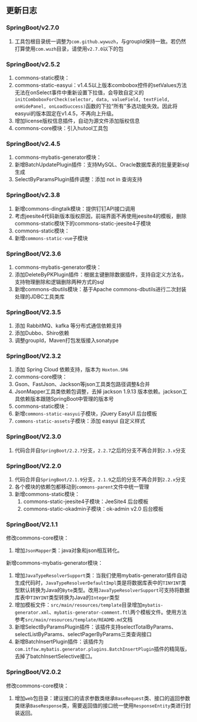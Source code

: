 ## 更新日志
### SpringBoot/v2.7.0
1. 工具包根目录统一调整为`com.github.wywuzh`，与groupId保持一致。若仍然打算使用`com.wuzh`目录，请使用`v2.7.0`以下的包


### SpringBoot/v2.5.2
1. commons-static模块：
  1. commons-static-easyui：v1.4.5以上版本combobox控件的setValues方法无法在onSelect事件中重新设置下拉值，会导致自定义的`initComboboxForCheck(selector, data, valueField, textField, onHidePanel, onLoadSuccess)`函数的下拉“所有”多选功能失效。因此将easyui的版本固定在v1.4.5，不再向上升级。
2. 增加license版权信息插件，自动为源文件添加版权信息
3. commons-core模块：引入hutool工具包


### SpringBoot/v2.4.5
1. commons-mybatis-generator模块：
  1. 新增BatchUpdatePlugin插件：支持MySQL、Oracle数据库表的批量更新sql生成
  2. SelectByParamsPlugin插件调整：添加 not in 查询支持


### SpringBoot/v2.3.8
1. 新增commons-dingtalk模块：提供钉钉API接口调用
2. 考虑jeesite4代码新版本版权原因，前端界面不再使用jeesite4的模板，删除commons-static模块下的commons-static-jeesite4子模块
3. commons-static模块：
  1. 新增`commons-static-vue`子模块


### SpringBoot/V2.3.6
1. commons-mybatis-generator模块：
  1. 添加DeleteByPKPlugin插件：根据主键删除数据插件，支持自定义方法名，支持物理删除和逻辑删除两种方式的sql
2. 新增commons-dbutils模块：基于Apache commons-dbutils进行二次封装处理的JDBC工具类库


### SpringBoot/V2.3.5
1. 添加 RabbitMQ、kafka 等分布式通信依赖支持
2. 添加Dubbo、Shiro依赖
3. 调整groupId，Maven打包发版接入sonatype


### SpringBoot/V2.3.2
1. 添加 Spring Cloud 依赖支持，版本为 `Hoxton.SR6`
2. commons-core模块：
  1. Gson、FastJson、Jackson等json工具类包路径调整&合并
  2. JsonMapper工具类依赖包调整，去掉 jackson 1.9.13 版本依赖。jackson工具依赖版本跟随SpringBoot中管理的版本号
3. commons-static模块：
  1. 新增`commons-static-easyui`子模块，jQuery EasyUI 后台模板
  2. `commons-static-assets`子模块：添加 easyui 自定义样式


### SpringBoot/V2.3.0
1. 代码合并自`SpringBoot/2.2.7`分支，`2.2.7`之后的分支不再合并到`2.3.x`分支


### SpringBoot/V2.2.0
1. 代码合并自`SpringBoot/2.1.9`分支，`2.1.9`之后的分支不再合并到`2.2.x`分支
2. 各个模块的依赖包都移动到`commons-parent`文件中统一管理
3. 新增commons-static模块：
    1. commons-static-jeesite4子模块：JeeSite4 后台模板
    2. commons-static-okadmin子模块：ok-admin v2.0 后台模板


### SpringBoot/V2.1.1
修改commons-core模块：
 1. 增加`JsonMapper`类：java对象和json相互转化。

新增commons-mybatis-generator模块：
 1. 增加`JavaTypeResolverSupport`类：当我们使用mybatis-generator插件自动生成代码时，`JavaTypeResolverDefaultImpl`类是将数据库表中的`TINYINT`类型默认转换为Java的`Byte`类型。改用`JavaTypeResolverSupport`可支持将数据库表中`TINYINT`类型转换为Java的`Integer`类型
 2. 增加模板文件：`src/main/resources/template`目录增加`mybatis-generator.xml`、`mybatis-generator-comment.ftl`两个模板文件。使用方法参考`src/main/resources/template/READMD.md`文档
 3. 新增SelectByParamsPlugin插件：该插件支持selectTotalByParams、selectListByParams、selectPagerByParams三类查询接口
 4. 新增BatchInsertPlugin插件：该插件为`com.itfsw.mybatis.generator.plugins.BatchInsertPlugin`插件的精简版，去掉了batchInsertSelective接口。


### SpringBoot/V2.0.2
修改commons-core模块：
 1. 增加`web`包目录：建议接口的请求参数类继承`BaseRequest`类、接口的返回参数类继承`BaseResponse`类，需要返回值的接口统一使用`ResponseEntity`类进行封装返回。
